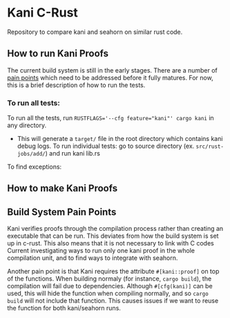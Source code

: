 # Kani C-Rust
Repository to compare kani and seahorn on similar rust code.

## How to run Kani Proofs
The current build system is still in the early stages. There are a number of [pain points](#build-system-pain-points) which need to be addressed before it fully matures. For now, this is a brief description of how to run the tests.

### To run all tests:
To run all the tests, run `RUSTFLAGS='--cfg feature="kani"' cargo kani` in any directory.
- This will generate a `target/` file in the root directory which contains kani debug logs.
To run individual tests: go to source directory (ex. `src/rust-jobs/add/`) and run kani lib.rs

To find exceptions: 


## How to make Kani Proofs




## Build System Pain Points
Kani verifies proofs through the compilation process rather than creating an executable that can be run. This deviates from how the build system is set up in c-rust. This also means that it is not necessary to link with C codes Current investigating ways to run only one kani proof in the whole compilation unit, and to find ways to integrate with seahorn.

Another pain point is that Kani requires the attribute `#[kani::proof]` on top of the functions. When building normaly (for instance, `cargo build`), the compilation will fail due to dependencies. Although `#[cfg(kani)]` can be used, this will hide the function when compiling normally, and so `cargo build` will not include that function. This causes issues if we want to reuse the function for both kani/seahorn runs.

